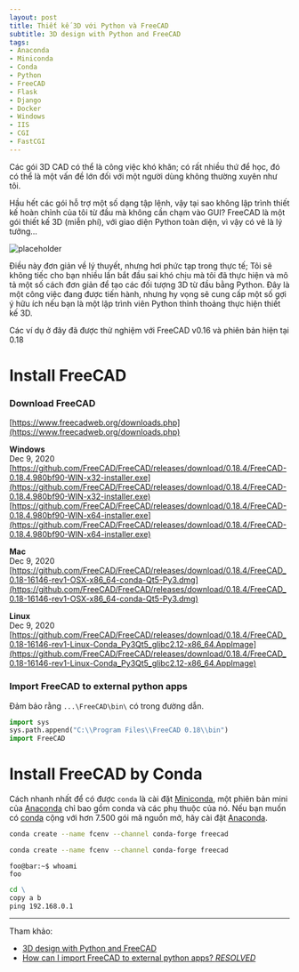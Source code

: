 ```yaml
---
layout: post
title: Thiết kế 3D với Python và FreeCAD
subtitle: 3D design with Python and FreeCAD
tags:
- Anaconda
- Miniconda
- Conda
- Python
- FreeCAD
- Flask
- Django
- Docker
- Windows
- IIS
- CGI
- FastCGI
---
```


Các gói 3D CAD có thể là công việc khó khăn; có rất nhiều thứ để học, đó có thể là một vấn đề lớn đối với một người dùng không thường xuyên như tôi.

Hầu hết các gói hỗ trợ một số dạng tập lệnh, vậy tại sao không lập trình thiết kế hoàn chỉnh của tôi từ đầu mà không cần chạm vào GUI? FreeCAD là một gói thiết kế 3D (miễn phí), với giao diện Python toàn diện, vì vậy có vẻ là lý tưởng…

![placeholder](http://boxxv.com/img/posts/freecad.png "FreeCAD")

Điều này đơn giản về lý thuyết, nhưng hơi phức tạp trong thực tế; Tôi sẽ không tiếc cho bạn nhiều lần bắt đầu sai khó chịu mà tôi đã thực hiện và mô tả một số cách đơn giản để tạo các đối tượng 3D từ đầu bằng Python. Đây là một công việc đang được tiến hành, nhưng hy vọng sẽ cung cấp một số gợi ý hữu ích nếu bạn là một lập trình viên Python thỉnh thoảng thực hiện thiết kế 3D.

Các ví dụ ở đây đã được thử nghiệm với FreeCAD v0.16 và phiên bản hiện tại 0.18

# Install FreeCAD

### Download FreeCAD
[https://www.freecadweb.org/downloads.php](https://www.freecadweb.org/downloads.php)

**Windows**  
Dec 9, 2020  
[https://github.com/FreeCAD/FreeCAD/releases/download/0.18.4/FreeCAD-0.18.4.980bf90-WIN-x32-installer.exe](https://github.com/FreeCAD/FreeCAD/releases/download/0.18.4/FreeCAD-0.18.4.980bf90-WIN-x32-installer.exe)  
[https://github.com/FreeCAD/FreeCAD/releases/download/0.18.4/FreeCAD-0.18.4.980bf90-WIN-x64-installer.exe](https://github.com/FreeCAD/FreeCAD/releases/download/0.18.4/FreeCAD-0.18.4.980bf90-WIN-x64-installer.exe)

**Mac**  
Dec 9, 2020  
[https://github.com/FreeCAD/FreeCAD/releases/download/0.18.4/FreeCAD_0.18-16146-rev1-OSX-x86_64-conda-Qt5-Py3.dmg](https://github.com/FreeCAD/FreeCAD/releases/download/0.18.4/FreeCAD_0.18-16146-rev1-OSX-x86_64-conda-Qt5-Py3.dmg)

**Linux**  
Dec 9, 2020  
[https://github.com/FreeCAD/FreeCAD/releases/download/0.18.4/FreeCAD_0.18-16146-rev1-Linux-Conda_Py3Qt5_glibc2.12-x86_64.AppImage](https://github.com/FreeCAD/FreeCAD/releases/download/0.18.4/FreeCAD_0.18-16146-rev1-Linux-Conda_Py3Qt5_glibc2.12-x86_64.AppImage)


### Import FreeCAD to external python apps

Đảm bảo rằng `...\FreeCAD\bin\` có trong đường dẫn.

```python
import sys 
sys.path.append("C:\\Program Files\\FreeCAD 0.18\\bin") 
import FreeCAD
```

# Install FreeCAD by Conda

Cách nhanh nhất để có được `conda` là cài đặt [Miniconda](https://docs.conda.io/en/latest/miniconda.html), một phiên bản mini của [Anaconda](https://www.anaconda.com) chỉ bao gồm conda và các phụ thuộc của nó. Nếu bạn muốn có [conda](https://docs.conda.io/en/latest/) cộng với hơn 7.500 gói mã nguồn mở, hãy cài đặt [Anaconda](https://www.anaconda.com/products/individual).


```sh
conda create --name fcenv --channel conda-forge freecad
```

```zsh
conda create --name fcenv --channel conda-forge freecad
```

```console
foo@bar:~$ whoami
foo
```

```bat
cd \
copy a b
ping 192.168.0.1
```


-----
Tham khảo:
- [3D design with Python and FreeCAD](https://iosoft.blog/2019/05/22/3d-design-python-freecad/)
- [How can I import FreeCAD to external python apps? *RESOLVED*](https://forum.freecadweb.org/viewtopic.php?t=4650)

